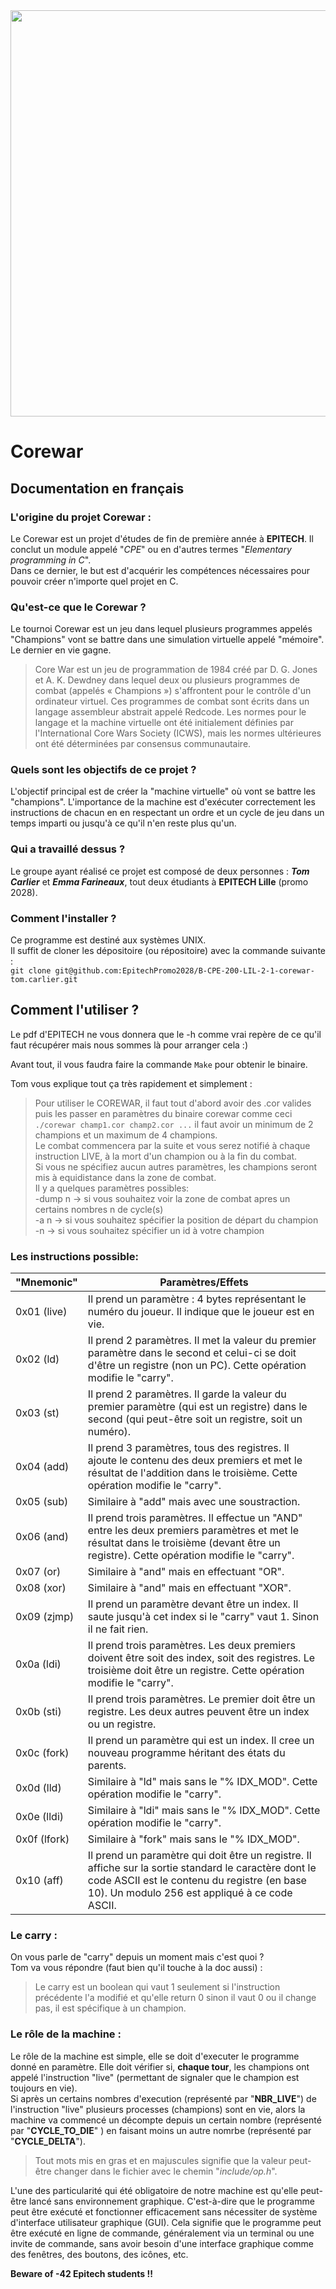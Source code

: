 <div align="center">
    <img width="650" src="https://drive.google.com/uc?export=view&id=1Enwe0OW9wRdDQNePTdth3RHlzxgeDwnQ">
</div>

# Corewar

## Documentation en français

### L'origine du projet Corewar :
Le Corewar est un projet d'études de fin de première année à **EPITECH**. Il conclut un module appelé "*CPE*" ou en d'autres termes "*Elementary programming in C*". <br>
Dans ce dernier, le but est d'acquérir les compétences nécessaires pour pouvoir créer n'importe quel projet en C.

### Qu'est-ce que le Corewar ?
Le tournoi Corewar est un jeu dans lequel plusieurs programmes appelés "Champions" vont se battre dans une simulation virtuelle appelé "mémoire". Le dernier en vie gagne.

> Core War est un jeu de programmation de 1984 créé par D. G. Jones et A. K. Dewdney dans lequel deux ou plusieurs programmes de combat (appelés « Champions ») s'affrontent pour le contrôle d'un ordinateur virtuel. Ces programmes de combat sont écrits dans un langage assembleur abstrait appelé Redcode. Les normes pour le langage et la machine virtuelle ont été initialement définies par l'International Core Wars Society (ICWS), mais les normes ultérieures ont été déterminées par consensus communautaire.

### Quels sont les objectifs de ce projet ? 
L'objectif principal est de créer la "machine virtuelle" où vont se battre les "champions". L'importance de la machine est d'exécuter correctement les instructions de chacun en en respectant un ordre et un cycle de jeu dans un temps imparti ou jusqu'à ce qu'il n'en reste plus qu'un.

### Qui a travaillé dessus ? 
Le groupe ayant réalisé ce projet est composé de deux personnes : ***Tom Carlier*** et ***Emma Farineaux***, tout deux étudiants à **EPITECH Lille** (promo 2028).

### Comment l'installer ?
Ce programme est destiné aux systèmes UNIX. <br>
Il suffit de cloner les dépositoire (ou répositoire) avec la commande suivante : <br>
`git clone git@github.com:EpitechPromo2028/B-CPE-200-LIL-2-1-corewar-tom.carlier.git`

## Comment l'utiliser ?
Le pdf d'EPITECH ne vous donnera que le -h comme vrai repère de ce qu'il faut récupérer mais nous sommes là pour arranger cela :)

Avant tout, il vous faudra faire la commande `Make` pour obtenir le binaire.

Tom vous explique tout ça très rapidement et simplement :

> Pour utiliser le COREWAR, il faut tout d'abord avoir des .cor valides puis les passer en paramètres du binaire corewar comme ceci `./corewar champ1.cor champ2.cor ...` il faut avoir un minimum de 2 champions et un maximum de 4 champions. <br>
> Le combat commencera par la suite et vous serez notifié à chaque instruction LIVE, à la mort d'un champion ou à la fin du combat. <br>
> Si vous ne spécifiez aucun autres paramètres, les champions seront mis à equidistance dans la zone de combat. <br>
> Il y a quelques paramètres possibles: <br>
> -dump n -> si vous souhaitez voir la zone de combat apres un certains nombres n de cycle(s) <br>
> -a n -> si vous souhaitez spécifier la position de départ du champion <br>
> -n -> si vous souhaitez spécifier un id à votre champion <br>


### Les instructions possible: 
<div align="center">
<table>
    <thead>
        <tr>
            <th>"Mnemonic"</th>
            <th>Paramètres/Effets</th>
        </tr>
    </thead>
    <tbody>
        <tr>
            <td>0x01 (live)</td>
            <td>Il prend un paramètre : 4 bytes représentant le numéro du joueur. Il indique que le joueur est en vie. </td>
        </tr>
        <tr>
            <td>0x02 (ld)</td>
            <td>Il prend 2 paramètres. Il met la valeur du premier paramètre dans le second et celui-ci se doit d'être un registre (non un PC). Cette opération modifie le "carry".</td>
        </tr>
        <tr>
            <td>0x03 (st)</td>
            <td>Il prend 2 paramètres. Il garde la valeur du premier paramètre (qui est un registre) dans le second (qui peut-être soit un registre, soit un numéro).</td>
        </tr>
        <tr>
            <td>0x04 (add)</td>
            <td>Il prend 3 paramètres, tous des registres. Il ajoute le contenu des deux premiers et met le résultat de l'addition dans le troisième. Cette opération modifie le "carry".</td>
        </tr>
        <tr>
            <td>0x05 (sub)</td> 
            <td>Similaire à "add" mais avec une soustraction.</td>
        </tr>
        <tr>
            <td>0x06 (and)</td>
            <td>Il prend trois paramètres. Il effectue un "AND" entre les deux premiers paramètres et met le résultat dans le troisième (devant être un registre). Cette opération modifie le "carry".</td>
        </tr>
        <tr>
            <td>0x07 (or)</td>
            <td>Similaire à "and" mais en effectuant "OR".</td>
        </tr>
        <tr>
            <td>0x08 (xor)</td>
            <td>Similaire à "and" mais en effectuant "XOR".</td>
        </tr>
        <tr>
            <td>0x09 (zjmp)</td>
            <td>Il prend un paramètre devant être un index. Il saute jusqu'à cet index si le "carry" vaut 1. Sinon il ne fait rien.</td>
        </tr>
        <tr>
            <td>0x0a (ldi)</td>
            <td>Il prend trois paramètres. Les deux premiers doivent être soit des index, soit des registres. Le troisième doit être un registre. Cette opération modifie le "carry".</td>
        </tr>
        <tr>
            <td>0x0b (sti)</td>
            <td>Il prend trois paramètres. Le premier doit être un registre. Les deux autres peuvent être un index ou un registre.</td>
        </tr>
        <tr>
            <td>0x0c (fork)</td>
            <td>Il prend un paramètre qui est un index. Il cree un nouveau programme héritant des états du parents.</td>
        </tr>
        <tr>
            <td>0x0d (lld)</td>
            <td>Similaire à "ld" mais sans le "% IDX_MOD". Cette opération modifie le "carry".</td>
        </tr>
        <tr>
            <td>0x0e (lldi)</td>
            <td>Similaire à "ldi" mais sans le "% IDX_MOD". Cette opération modifie le "carry".</td>
        </tr>
        <tr>
            <td>0x0f (lfork)</td>
            <td>Similaire à "fork" mais sans le "% IDX_MOD".</td>
        </tr>        
        <tr>
            <td>0x10 (aff)</td>
            <td>Il prend un paramètre qui doit être un registre. Il affiche sur la sortie standard le caractère dont le code ASCII est le contenu du registre (en base 10). Un modulo 256 est appliqué à ce code ASCII.</td>
        </tr>
    </tbody>
</table>
</div>

### Le carry :
On vous parle de "carry" depuis un moment mais c'est quoi ? <br>
Tom va vous répondre (faut bien qu'il touche à la doc aussi) :

> Le carry est un boolean qui vaut 1 seulement si l'instruction précédente l'a modifié et qu'elle return 0 sinon il vaut 0 ou il change pas, il est spécifique à un champion.

### Le rôle de la machine :
Le rôle de la machine est simple, elle se doit d'executer le programme donné en paramètre. Elle doit vérifier si, **chaque tour**, les champions ont appelé l'instruction "live" (permettant de signaler que le champion est toujours en vie). <br>
Si après un certains nombres d'execution (représenté par "**NBR_LIVE**") de l'instruction "live" plusieurs processes (champions) sont en vie, alors la machine va commencé un décompte depuis un certain nombre (représenté par "**CYCLE_TO_DIE**" ) en faisant moins un autre nomrbe (représenté par "**CYCLE_DELTA**"). 

> Tout mots mis en gras et en majuscules signifie que la valeur peut-être changer dans le fichier avec le chemin "*include/op.h*".

L'une des particularité qui été obligatoire de notre machine est qu'elle peut-être lancé sans environnement graphique. C'est-à-dire que le programme peut être exécuté et fonctionner efficacement sans nécessiter de système d'interface utilisateur graphique (GUI).
Cela signifie que le programme peut être exécuté en ligne de commande, généralement via un terminal ou une invite de commande, sans avoir besoin d'une interface graphique comme des fenêtres, des boutons, des icônes, etc.


**Beware of -42 Epitech students !!**

